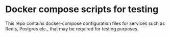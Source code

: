 # Docker compose scripts for testing

This repo contains docker-compose configuration files for services such as Redis, Postgres etc., that may be required for testing purposes.
